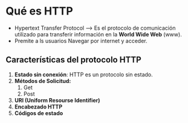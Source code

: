 
# Qué es HTTP
- Hypertext Transfer Protocol --> Es el protocolo de comunicación utilizado para transferir información en la **World Wide Web** (www).
- Premite a ls usuarios Navegar por internet y acceder.
## Características del protocolo HTTP
1. **Estado sin conexión**: HTTP es un protocolo sin estado.
2. **Métodos de Solicitud:**
	1. Get
	2. Post
3. **URI (Uniform Resourse Identifier)**
4. **Encabezado HTTP**
5. **Códigos de estado**